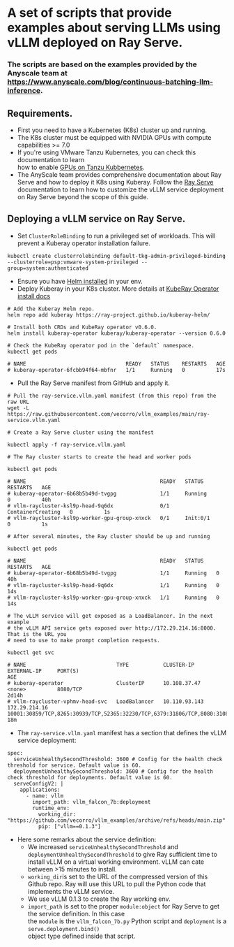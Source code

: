 #  A set of scripts that provide examples about serving LLMs using vLLM deployed on Ray Serve.

### The scripts are based on the examples provided by the Anyscale team at <br> https://www.anyscale.com/blog/continuous-batching-llm-inference.

## Requirements.

- First you need to have a Kubernetes (K8s) cluster up and running.
- The K8s cluster must be equipped with NVIDIA GPUs with compute capabilities >= 7.0
- If you're using VMware Tanzu Kubernetes, you can check this documentation to learn <br> how to enable [GPUs on Tanzu Kubbernetes](https://docs.vmware.com/en/VMware-Tanzu-Kubernetes-Grid/1.6/vmware-tanzu-kubernetes-grid-16/GUID-tanzu-k8s-clusters-hardware.html).
- The AnyScale team provides comprehensive documentation about Ray Serve and how to deploy it K8s using Kuberay. Follow  the [Ray Serve](https://docs.ray.io/en/latest/serve/index.html) 
documentation to learn how to customize the vLLM service deployment on Ray Serve beyond the scope of this guide.


## Deploying a vLLM service on Ray Serve.
- Set `ClusterRoleBinding` to run a privileged set of workloads. This will prevent a Kuberay operator installation failure.<br>
```
kubectl create clusterrolebinding default-tkg-admin-privileged-binding --clusterrole=psp:vmware-system-privileged --group=system:authenticated
```
- Ensure you have [Helm installed](https://helm.sh/docs/intro/install/) in your env.
- Deploy Kuberay in your K8s cluster. More details at [KubeRay Operator install docs](https://github.com/ray-project/kuberay/blob/master/helm-chart/kuberay-operator/README.md)
````
# Add the Kuberay Helm repo.
helm repo add kuberay https://ray-project.github.io/kuberay-helm/

# Install both CRDs and KubeRay operator v0.6.0.
helm install kuberay-operator kuberay/kuberay-operator --version 0.6.0

# Check the KubeRay operator pod in the `default` namespace.
kubectl get pods

# NAME                                READY   STATUS    RESTARTS   AGE
# kuberay-operator-6fcbb94f64-mbfnr   1/1     Running   0          17s
````
- Pull the Ray Serve manifest from GitHub and apply it.
````
# Pull the ray-service.vllm.yaml manifest (from this repo) from the raw URL 
wget -L https://raw.githubusercontent.com/vecorro/vllm_examples/main/ray-service.vllm.yaml

# Create a Ray Serve cluster using the manifest

kubectl apply -f ray-service.vllm.yaml

# The Ray cluster starts to create the head and worker pods

kubectl get pods

# NAME                                           READY   STATUS              RESTARTS   AGE
# kuberay-operator-6b68b5b49d-tvgpg              1/1     Running             0          40h
# vllm-raycluster-ksl9p-head-9q6dx               0/1     ContainerCreating   0          1s
# vllm-raycluster-ksl9p-worker-gpu-group-xnxck   0/1     Init:0/1            0          1s

# After several minutes, the Ray cluster should be up and running

kubectl get pods

# NAME                                           READY   STATUS    RESTARTS   AGE
# kuberay-operator-6b68b5b49d-tvgpg              1/1     Running   0          40h
# vllm-raycluster-ksl9p-head-9q6dx               1/1     Running   0          14s
# vllm-raycluster-ksl9p-worker-gpu-group-xnxck   1/1     Running   0          14s

# The vLLM service will get exposed as a LoadBalancer. In the next example
# the vLLM API service gets exposed over http://172.29.214.16:8000. That is the URL you
# need to use to make prompt completion requests.

kubectl get svc

# NAME                             TYPE           CLUSTER-IP      EXTERNAL-IP     PORT(S)                                                                                       AGE
# kuberay-operator                 ClusterIP      10.108.37.47    <none>          8080/TCP                                                                                      2d14h
# vllm-raycluster-vphmv-head-svc   LoadBalancer   10.110.93.143   172.29.214.16   10001:30859/TCP,8265:30939/TCP,52365:32230/TCP,6379:31806/TCP,8080:31088/TCP,8000:31758/TCP   18m
````

- The `ray-service.vllm.yaml` manifest has a section that defines the vLLM service deployment:
````
spec:
  serviceUnhealthySecondThreshold: 3600 # Config for the health check threshold for service. Default value is 60.
  deploymentUnhealthySecondThreshold: 3600 # Config for the health check threshold for deployments. Default value is 60.
  serveConfigV2: |
    applications:
      - name: vllm
        import_path: vllm_falcon_7b:deployment
        runtime_env:
          working_dir: "https://github.com/vecorro/vllm_examples/archive/refs/heads/main.zip"
          pip: ["vllm==0.1.3"]
````
- Here some remarks about the service definition:
    - We increased `serviceUnhealthySecondThreshold` and `deploymentUnhealthySecondThreshold` to give Ray sufficient time
  to install vLLM on a virtual working environment. vLLM can cate between >15 minutes to install.
    - `working_dir`is set to the URL of the compressed version of this Github repo. Ray will use this URL to pull the Python
  code that implements the vLLM service.
    - We use vLLM 0.1.3 to create the Ray working env.
    - `import_path` is set to the proper `module:object` for Ray Serve to get the service definition. In this case <br>
  the `module` is the `vllm_falcon_7b.py` Python script and `deployment` is a `serve.deployment.bind()`<br>
  object type defined inside that script.
